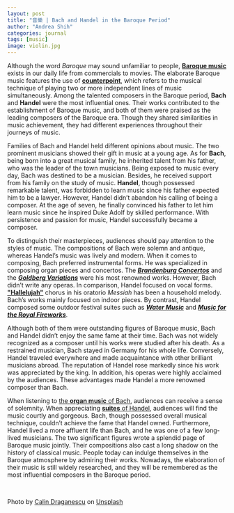 ```yaml
---
layout: post
title: "音樂 | Bach and Handel in the Baroque Period"
author: "Andrea Shih"
categories: journal
tags: [music]
image: violin.jpg
---
```


Although the word *Baroque* may sound unfamiliar to people, [**Baroque music**](https://www.baroque.org/baroque/whatis) exists in our daily life from commercials to movies. The elaborate Baroque music features the use of [**counterpoint**](https://www.britannica.com/art/counterpoint-music), which refers to the musical technique of playing two or more independent lines of music simultaneously. Among the talented composers in the Baroque period, **Bach** and **Handel** were the most influential ones. Their works contributed to the establishment of Baroque music, and both of them were praised as the leading composers of the Baroque era. Though they shared similarities in music achievement, they had different experiences throughout their journeys of music.


Families of Bach and Handel held different opinions about music. The two prominent musicians showed their gift in music at a young age. As for **Bach**, being born into a great musical family, he inherited talent from his father, who was the leader of the town musicians. Being exposed to music every day, Bach was destined to be a musician. Besides, he received support from his family on the study of music. **Handel**, though possessed remarkable talent, was forbidden to learn music since his father expected him to be a lawyer. However, Handel didn’t abandon his calling of being a composer. At the age of seven, he finally convinced his father to let him learn music since he inspired Duke Adolf by skilled performance. With persistence and passion for music, Handel successfully became a composer.

To distinguish their masterpieces, audiences should pay attention to the styles of music. The compositions of Bach were solemn and antique, whereas Handel’s music was lively and modern. When it comes to composing, Bach preferred instrumental forms. He was specialized in composing organ pieces and concertos. The [***Brandenburg Concertos***](https://www.youtube.com/watch?v=NCPM8DEsvmc) and the [***Goldberg Variations***](https://www.youtube.com/watch?v=Ah392lnFHxM) were his most renowned works. However, Bach didn’t write any operas. In comparison, Handel focused on vocal forms. [**"Hallelujah"**](https://www.youtube.com/watch?v=VI6dsMeABpU) chorus in his oratorio *Messiah* has been a household melody. Bach’s works mainly focused on indoor pieces. By contrast, Handel composed some outdoor festival suites such as [***Water Music***](https://www.youtube.com/watch?v=Kuw8YjSbKd4) and [***Music for the Royal Fireworks***](https://www.youtube.com/watch?v=i7vJ2UFbeXA).

Although both of them were outstanding figures of Baroque music, Bach and Handel didn’t enjoy the same fame at their time. Bach was not widely recognized as a composer until his works were studied after his death. As a restrained musician, Bach stayed in Germany for his whole life. Conversely, Handel traveled everywhere and made acquaintance with other brilliant musicians abroad. The reputation of Handel rose markedly since his work was appreciated by the king. In addition, his operas were highly acclaimed by the audiences. These advantages made Handel a more renowned composer than Bach.

When listening to [the **organ music** of Bach](https://www.youtube.com/watch?v=AgDMxs4aHZU), audiences can receive a sense of solemnity. When appreciating [**suites** of Handel](https://www.youtube.com/watch?v=ji6Xx24Oc4s), audiences will find the music courtly and gorgeous. Bach, though possessed overall musical technique, couldn’t achieve the fame that Handel owned. Furthermore, Handel lived a more affluent life than Bach, and he was one of a few long-lived musicians. The two significant figures wrote a splendid page of Baroque music jointly. Their compositions also cast a long shadow on the history of classical music. People today can indulge themselves in the Baroque atmosphere by admiring their works. Nowadays, the elaboration of their music is still widely researched, and they will be remembered as the most influential composers in
the Baroque period.

&nbsp;

<span>Photo by <a href="https://unsplash.com/@notcalin?utm_source=unsplash&amp;utm_medium=referral&amp;utm_content=creditCopyText">Calin Draganescu</a> on <a href="https://unsplash.com/s/photos/violin?utm_source=unsplash&amp;utm_medium=referral&amp;utm_content=creditCopyText">Unsplash</a></span>